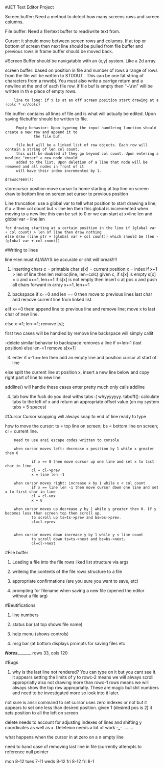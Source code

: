 #JET Text Editor Project

Screen buffer: Need a method to detect how many screens rows and screen columns. 

File buffer: Need a file/text buffer to read/write text from.

Cursor: it should move between screen rows and columns. If at top or bottom of screen then next line should be pulled from file buffer and previous rows in frame buffer should be moved back.


#Screen Buffer
should be navigatable with an (x,y) system. Like a 2d array.

screen buffer: based on position in file and number of rows a range of rows from the file will be written to STDOUT
	       .  This can be one fat string of characters from a rowobj. You must also write a carrige return and
		a newline at the end of each file row. if file buf is empty then "~\r\n" will be written in th
		e place of empty rows.

		line to long: if x is at an off screen position start drawing at a (colc * x//colc)
				

file buffer: contains all lines of file and is what will actually be edited. Upon saving filebuffer should be
	     written to file.
		
	     Empty behavior: Upon typeing the input handleing function should create a new row and append it to
			     the file buf.
	
	     file buf will be a linked list of row objects. Each row will contain a string of len col count.
	     this will be doubled if they go beyond col count. Upon entering a newline "enter" a new node should
	     added to the list. Upon deletion of a line that node will be removed and all nodes in front of it
	     will have their index incremented by 1.	    

	drawscreen():
storecursor position
move cursor to home 
starting at top line on screen draw to bottom line on screen
set cursor to previous position

Line truncation:
	use a global var to tell what position to start drawing a line;
	if x > then col count but < line len then this global is incremented 
	when moving to a new line this can be set to 0 or we can start at x=line len and global var = line len

	for drawing starting at a certain position in the line if (global var + col count) > len of line then draw nothing
	else draw (line ptr + (global var + col count)) which should be (len - (global var + col count))



#Writing to lines

line->len must ALWAYS be accurate or shit will break!!!!

1. inserting chars
c = printable char
s[x] = current position
x = index
if x+1 > len of line then len realloc(line, len+colc)
given c, if s[x] is empty s[x] = c and x+=1, len+=1
	if s[x] is not empty then insert c at pos x and push all chars forward in array
	x+=1, len+=1

2. backspace
if x==0 and len == 0 then move to previous lines last char and remove current line from linked list.

elif x==0 them append line to previous line and remove line; move x to last char of new line.

else
x-=1; len-=1; remove [s];

first two cases will be handled by remove line backspace will simply callit

-delete
similar behavior to backspace removes a line if x=len-1 (last position)
else
len-=1 remove s[x+1]


3. enter
if x-1 == len then add an empty line and position cursor at start of line

else split the current line at position x, insert a new line below and copy right part of line to new line

addline() will handle these cases enter pretty much only calls addline

4. tab how the fuck do you deal withs tabs :( whyyyyyyy.
	taboff(): calculate tabs to the left of x and return an appropriate offset value (on my system tabs = 5 spaces)


#Cursor
Cursor snapping will always snap to end of line ready to type

how to move the cursor: 
		ts = top line on screen; bs = bottom line on screen; cl = current line.

		need to use ansi escape codes written to console

		when cursor moves left: decrease x position by 1 while x greater then 0
				
				if x == 0 then move cursor up one line and set x to last char in line
				cl = cl->prev
				x = line len -1

		when cursor moves right: increase x by 1 while x < col count
				if x == line len -1 then move cursor down one line and set x to first char in line
				cl = cl->nx
				x = 0

		when cursor moves up decrease y by 1 while y greater then 0. If y becomes less than screen top then scroll up.
				to scroll up ts=ts->prev and bs=bs->prev.	
				cl=cl->prev
				

		when cursor moves down increase y by 1 while y < line count
				to scroll down ts=ts->next and bs=bs->next.	
				cl=cl->next


#File buffer
1. Loading a file into the file rows liked list structure via args

2. writeing the contents of the file rows structure to a file

3. appropriate confirmations (are you sure you want to save, etc)

4. prompting for filename when saving a new file (opened the editor without a file arg)



#Beutifications

1. line numbers

2. status bar (at top shows file name)

3. help menu (shows controls)

4. msg bar (at bottom displays prompts for saving files etc


_______________Notes______________________
rows 33, cols 120




#Bugs

1. why is the last line not rendered? You can type on it but you cant see it.
	it appears setting the limits of y to rowc-2 means we will always scroll appropriatly
	also not drawing more than rowc-1 rows means we will always show the top row appropriatly.
	These are magic bullshit numbers and need to be investigated more so look into it later.

not sure is ansii command to set cursor uses zero indexes or not but it appears to set one less than desired position. given 1 (desired pos is 2) it sets position to all the left on screen

delete needs to account for adjusting indexes of lines and shifting y coordinates as well as x. Deleteion needs a lot of work -_- ........

what happens when the cursor in at zero on a n empty line

need to hand case of removing last line in file (currently attempts to reference null pointer

mon 8-12
tues 7-11
weds 8-12
fri 8-12
fri 8-1
